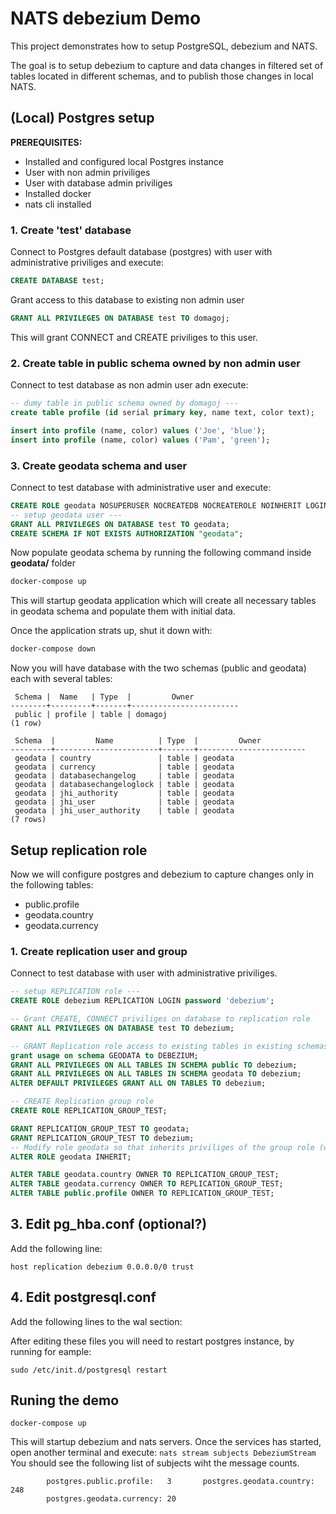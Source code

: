 # NATS debezium Demo
This project demonstrates how to setup PostgreSQL, debezium and NATS.

The goal is to setup debezium to capture and data changes in filtered set of tables located in different schemas, and to publish those changes in local NATS.


## (Local) Postgres setup
**PREREQUISITES:** 
- Installed and configured local Postgres instance
- User with non admin priviliges
- User with database admin priviliges
- Installed docker
- nats cli installed

### 1. Create 'test' database
Connect to Postgres default database (postgres) with user with administrative priviliges and execute:

```sql
CREATE DATABASE test;
```
Grant access to this database to existing non admin user

```sql
GRANT ALL PRIVILEGES ON DATABASE test TO domagoj;
```
This will grant CONNECT and CREATE priviliges to this user.

### 2. Create table in public schema owned by non admin user
Connect to test database as non admin user adn execute:
```sql
-- dumy table in public schema owned by domagoj ---
create table profile (id serial primary key, name text, color text);

insert into profile (name, color) values ('Joe', 'blue');
insert into profile (name, color) values ('Pam', 'green');
```

### 3. Create geodata schema and user
Connect to test database with administrative user and execute:

```sql
CREATE ROLE geodata NOSUPERUSER NOCREATEDB NOCREATEROLE NOINHERIT LOGIN PASSWORD 'geodatapwd';
-- setup geodata user ---
GRANT ALL PRIVILEGES ON DATABASE test TO geodata;
CREATE SCHEMA IF NOT EXISTS AUTHORIZATION "geodata";
```

Now populate geodata schema by running the following command inside **geodata/** folder
```sh
docker-compose up
```
This will startup geodata application which will create all necessary tables in geodata schema and populate them with initial data.

Once the application strats up, shut it down with:

```sh
docker-compose down
```
Now you will have database with the two schemas (public and geodata) each with several tables:

```
 Schema |  Name   | Type  |         Owner          
--------+---------+-------+------------------------
 public | profile | table | domagoj
(1 row)

 Schema  |         Name          | Type  |         Owner          
---------+-----------------------+-------+------------------------
 geodata | country               | table | geodata
 geodata | currency              | table | geodata
 geodata | databasechangelog     | table | geodata
 geodata | databasechangeloglock | table | geodata
 geodata | jhi_authority         | table | geodata
 geodata | jhi_user              | table | geodata
 geodata | jhi_user_authority    | table | geodata
(7 rows)
```

## Setup replication role
Now we will configure postgres and debezium to capture changes only in the following tables:
- public.profile
- geodata.country
- geodata.currency

### 1. Create replication user and group
Connect to test database with user with administrative priviliges.

```sql
-- setup REPLICATION role ---
CREATE ROLE debezium REPLICATION LOGIN password 'debezium';

-- Grant CREATE, CONNECT priviliges on database to replication role
GRANT ALL PRIVILEGES ON DATABASE test TO debezium;

-- GRANT Replication role access to existing tables in existing schemas
grant usage on schema GEODATA to DEBEZIUM;
GRANT ALL PRIVILEGES ON ALL TABLES IN SCHEMA public TO debezium;
GRANT ALL PRIVILEGES ON ALL TABLES IN SCHEMA geodata TO debezium;
ALTER DEFAULT PRIVILEGES GRANT ALL ON TABLES TO debezium;

-- CREATE Replication group role
CREATE ROLE REPLICATION_GROUP_TEST;

GRANT REPLICATION_GROUP_TEST TO geodata;
GRANT REPLICATION_GROUP_TEST TO debezium;
-- Modify role geodata so that inherits priviliges of the group role (without this it will not be able to access tables transfered to group)
ALTER ROLE geodata INHERIT;

ALTER TABLE geodata.country OWNER TO REPLICATION_GROUP_TEST;
ALTER TABLE geodata.currency OWNER TO REPLICATION_GROUP_TEST;
ALTER TABLE public.profile OWNER TO REPLICATION_GROUP_TEST;
```

## 3. Edit pg_hba.conf (optional?)
Add the following line:
```
host replication debezium 0.0.0.0/0 trust
```

## 4. Edit postgresql.conf
Add the following lines to the wal section:

After editing these files you will need to restart postgres instance, by running for eample:

```
sudo /etc/init.d/postgresql restart
```

## Runing the demo
```
docker-compose up
```
This will startup debezium and nats servers. Once the services has started, open 
another terminal and execute: `nats stream subjects DebeziumStream`
You should see the following list of subjects wiht the message counts.

```
        postgres.public.profile:   3       postgres.geodata.country: 248
        postgres.geodata.currency: 20
```
